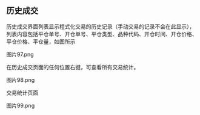 ## 历史成交

历史成交界面列表显示程式化交易的历史记录（手动交易的记录不会在此显示），列表内容包括平仓单号、开仓单号、平仓类型、品种代码、开仓时间、开仓价格、平仓价格、平仓量，如图所示



图片97.png



在历史成交页面的任何位置右键，可查看所有交易统计。



图片98.png



交易统计页面





图片99.png